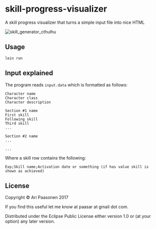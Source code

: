 # skill-progress-visualizer

A skill progress visualizer that turns a simple input file into nice HTML

![skill_generator_cthulhu](https://user-images.githubusercontent.com/1344167/28764546-a9697c16-75ce-11e7-9e42-2913dffc7688.png)

## Usage

    lein run

## Input explained

The program reads `input.data` which is formatted as follows:

```
Character name
Character class
Character description

Section #1 name
First skill
Following skill
Third skill
...

Section #2 name
...

...
```
Where a skill row contains the following:

    Exp;Skill name;Activation date or something (if has value skill is shown as achieved)

## License

Copyright © Ari Paasonen 2017

If you find this useful let me know at paasar at gmail dot com.

Distributed under the Eclipse Public License either version 1.0 or (at
your option) any later version.
